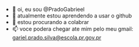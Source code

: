 - 👋 oi, eu sou @PradoGabrieel
- 🌱 atualmente estou aprendendo a usar o github
- 💞️ estou procurando a colabrar
- 📫 voce podera chegar ate mim pelo meu gmail: gariel.prado.silva@escola.pr.gov.pr
<!---
PradoGabrieel/PradoGabrieel is a ✨ special ✨ repository because its `README.md` (this file) appears on your GitHub profile.
You can click the Preview link to take a look at your changes.
--->
